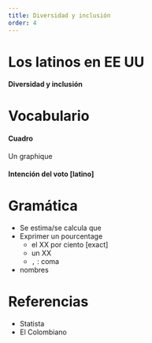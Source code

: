 ```yaml
---
title: Diversidad y inclusión
order: 4
---
```


# Los latinos en EE UU
#### Diversidad y inclusión

# Vocabulario
#### Cuadro
Un graphique
#### Intención del voto [latino]

# Gramática
- Se estima/se calcula que 
- Exprimer un pourcentage
  - el XX por ciento [exact]
  - un XX
  - `,` : coma
- nombres

# Referencias
- Statista
- El Colombiano